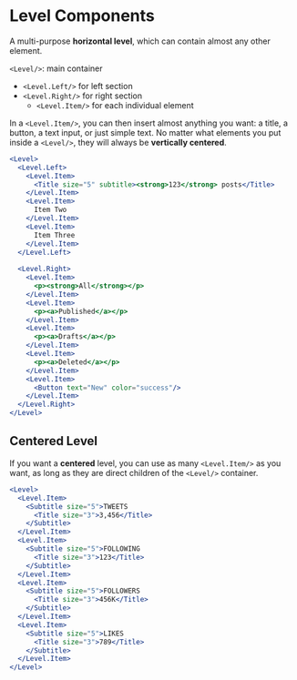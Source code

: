 # Level Components
A multi-purpose **horizontal level**, which can contain almost any other element.

`<Level/>`: main container
  * `<Level.Left/>` for left section
  * `<Level.Right/>` for right section
      * `<Level.Item/>` for each individual element

In a `<Level.Item/>`, you can then insert almost anything you want: 
a title, a button, a text input, or just simple text. 
No matter what elements you put inside a `<Level/>`, they will always be **vertically centered**.




```jsx
<Level>
  <Level.Left>
    <Level.Item>
      <Title size="5" subtitle><strong>123</strong> posts</Title>
    </Level.Item>
    <Level.Item>
      Item Two
    </Level.Item>
    <Level.Item>
      Item Three
    </Level.Item>
  </Level.Left>
  
  <Level.Right>
    <Level.Item>
      <p><strong>All</strong></p>
    </Level.Item>
    <Level.Item>
      <p><a>Published</a></p>
    </Level.Item>
    <Level.Item>
      <p><a>Drafts</a></p>
    </Level.Item>
    <Level.Item>
      <p><a>Deleted</a></p>
    </Level.Item>
    <Level.Item>
      <Button text="New" color="success"/>
    </Level.Item>
  </Level.Right>
</Level>
```

## Centered Level
If you want a **centered** level, you can use as many `<Level.Item/>` as you want, as long as they are direct children of the `<Level/>` container.

```jsx
<Level>
  <Level.Item>
    <Subtitle size="5">TWEETS
      <Title size="3">3,456</Title>
    </Subtitle>
  </Level.Item>
  <Level.Item>
    <Subtitle size="5">FOLLOWING
      <Title size="3">123</Title>
    </Subtitle>
  </Level.Item>
  <Level.Item>
    <Subtitle size="5">FOLLOWERS
      <Title size="3">456K</Title>
    </Subtitle>
  </Level.Item>
  <Level.Item>
    <Subtitle size="5">LIKES
      <Title size="3">789</Title>
    </Subtitle>
  </Level.Item>
</Level>
```
